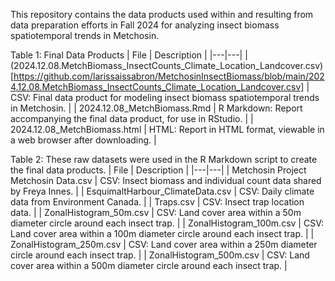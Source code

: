 This repository contains the data products used within and resulting from data preparation efforts in Fall 2024 for analyzing insect biomass spatiotemporal trends in Metchosin.

Table 1: Final Data Products
| File | Description |
|---|---|
| (2024.12.08.MetchBiomass_InsectCounts_Climate_Location_Landcover.csv)[https://github.com/larissaissabron/MetchosinInsectBiomass/blob/main/2024.12.08.MetchBiomass_InsectCounts_Climate_Location_Landcover.csv]	| CSV: Final data product for modeling insect biomass spatiotemporal trends in Metchosin. |
| 2024.12.08_MetchBiomass.Rmd	| R Markdown: Report accompanying the final data product, for use in RStudio. |
| 2024.12.08_MetchBiomass.html	| HTML: Report in HTML format, viewable in a web browser after downloading. |

Table 2: These raw datasets were used in the R Markdown script to create the final data products.
| File | Description |
|---|---|
| Metchosin Project Metchosin Data.csv	| CSV: Insect biomass and individual count data shared by Freya Innes. |
| EsquimaltHarbour_ClimateData.csv	| CSV: Daily climate data from Environment Canada. |
| Traps.csv	| CSV: Insect trap location data. |
| ZonalHistogram_50m.csv	| CSV: Land cover area within a 50m diameter circle around each insect trap. |
| ZonalHistogram_100m.csv	| CSV: Land cover area within a 100m diameter circle around each insect trap. |
| ZonalHistogram_250m.csv	| CSV: Land cover area within a 250m diameter circle around each insect trap. |
| ZonalHistogram_500m.csv	| CSV: Land cover area within a 500m diameter circle around each insect trap. |
